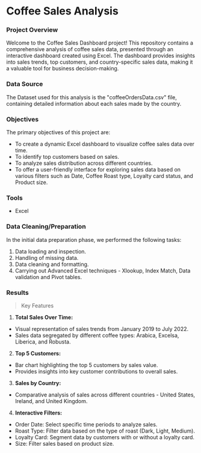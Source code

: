 # Coffee Sales Analysis

### Project Overview 
Welcome to the Coffee Sales Dashboard project! This repository contains a comprehensive analysis of coffee sales data, presented through an interactive dashboard created using Excel. The dashboard provides insights into sales trends, top customers, and country-specific sales data, making it a valuable tool for business decision-making.

### Data Source
The Dataset used for this analysis is the "coffeeOrdersData.csv" file, containing detailed information about each sales made by the country. 

### Objectives
The primary objectives of this project are:

- To create a dynamic Excel dashboard to visualize coffee sales data over time.
- To identify top customers based on sales.
- To analyze sales distribution across different countries.
- To offer a user-friendly interface for exploring sales data based on various filters such as Date, Coffee Roast type, Loyalty card status, and Product size.

### Tools
- Excel 

### Data Cleaning/Preparation
In the initial data preparation phase, we performed the following tasks:
1. Data loading and inspection.
2. Handling of missing data.
3. Data cleaning and formatting.
4. Carrying out Advanced Excel techniques - Xlookup, Index Match, Data validation and Pivot tables.

### Results
>Key Features
1. **Total Sales Over Time:**
- Visual representation of sales trends from January 2019 to July 2022.
- Sales data segregated by different coffee types: Arabica, Excelsa, Liberica, and Robusta.

2. **Top 5 Customers:**
- Bar chart highlighting the top 5 customers by sales value.
- Provides insights into key customer contributions to overall sales.

3. **Sales by Country:**
- Comparative analysis of sales across different countries - United States, Ireland, and United Kingdom.
 
4. **Interactive Filters:**
- Order Date: Select specific time periods to analyze sales.
- Roast Type: Filter data based on the type of roast (Dark, Light, Medium).
- Loyalty Card: Segment data by customers with or without a loyalty card.
- Size: Filter sales based on product size.


